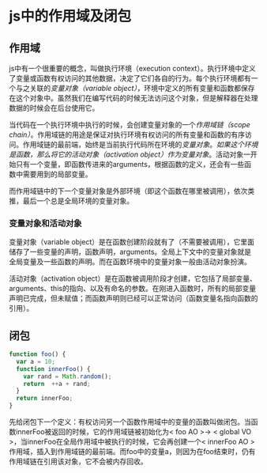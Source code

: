 # js中的作用域及闭包
## 作用域
js中有一个很重要的概念，叫做执行环境（execution context）。执行环境中定义了变量或函数有权访问的其他数据，决定了它们各自的行为。每个执行环境都有一个与之关联的*变量对象（variable object）*，环境中定义的所有变量和函数都保存在这个对象中。虽然我们在编写代码的时候无法访问这个对象，但是解释器在处理数据的时候会在后台使用它。

当代码在一个执行环境中执行的时候，会创建变量对象的一个*作用域链（scope chain）*。作用域链的用途是保证对执行环境有权访问的所有变量和函数的有序访问。作用域链的最前端，始终是当前执行代码所在环境的*变量对象*。*如果这个环境是函数，那么将它的活动对象（activation object）作为变量对象*。活动对象一开始只有一个变量，即函数传进来的arguments，根据函数的定义，还会有一些函数中需要用到的局部变量。

而作用域链中的下一个变量对象是外部环境（即这个函数在哪里被调用），依次类推，最后一个总是全局环境的变量对象。

### 变量对象和活动对象
变量对象（variable object）是在函数创建阶段就有了（不需要被调用），它里面储存了一些变量的声明，函数声明，arguments。全局上下文中的变量对象就是全局变量及一些函数的声明。而在函数环境中的变量对象一般由活动对象扮演。

活动对象（activation object）是在函数被调用阶段才创建，它包括了局部变量、arguments、this的指向、以及有命名的参数。在刚进入函数时，所有的局部变量声明已完成，但未赋值；而函数声明则已经可以正常访问（函数变量名指向函数的引用）。


## 闭包
```js
function foo() {
  var a = 10;
  function innerFoo() {
    var rand = Math.random();
    return  ++a + rand;
  }
  return innerFoo;
}
```
先给闭包下一个定义：有权访问另一个函数作用域中的变量的函数叫做闭包。当函数innerFoo被返回的时候，它的作用域链被初始化为< foo AO >-> < global VO >，当innerFoo在全局作用域中被执行的时候，它会再创建一个< innerFoo AO >作用域，插入到作用域链的最前端。而foo中的变量a，则因为在foo结束时，仍有作用域链在引用该对象，它不会被内存回收。
